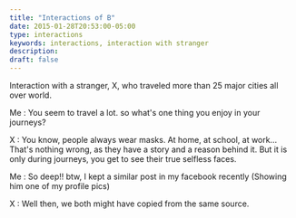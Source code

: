 ```yaml
---
title: "Interactions of B"
date: 2015-01-28T20:53:00-05:00
type: interactions
keywords: interactions, interaction with stranger
description:
draft: false
---
```

[comment]: # (Interactions with strangers )

Interaction with a stranger, X, who traveled more than 25 major cities all over world.

Me : You seem to travel a lot. so what's one thing you enjoy in your journeys?

X : You know, people always wear masks. At home, at school, at work... That's nothing wrong, as they have a story and a reason behind it.
But it is only during journeys, you get to see their true selfless faces.

Me : So deep!! btw, I kept a similar post in my facebook recently (Showing him one of my profile pics)

X : Well then, we both might have copied from the same source.

